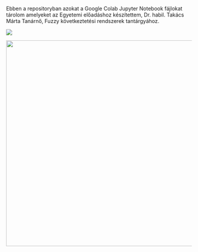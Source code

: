 Ebben a repositoryban azokat a Google Colab Jupyter Notebook fájlokat tárolom amelyeket az Egyetemi előadáshoz készítettem, Dr. habil. Takács Márta Tanárnő, Fuzzy következtetési rendszerek tantárgyához.


<img src="https://github.com/JoDeMiro/FuzzyLogic/blob/main/FuzzyLogicDemo.png?raw=true"></img>

<img src="https://github.com/JoDeMiro/FuzzyLogic/blob/main/FuzzyLogicDemo.gif?raw=true" width="683" height="558"></img>

